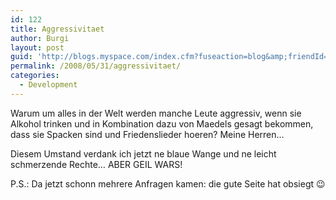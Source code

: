 ```yaml
---
id: 122
title: Aggressivitaet
author: Burgi
layout: post
guid: 'http://blogs.myspace.com/index.cfm?fuseaction=blog&amp;friendId=11116526'
permalink: /2008/05/31/aggressivitaet/
categories:
  - Development
---
```



Warum um alles in der Welt werden manche Leute aggressiv, wenn sie Alkohol trinken und in Kombination dazu von Maedels gesagt bekommen, dass sie Spacken sind und Friedenslieder hoeren? Meine Herren&#8230;

Diesem Umstand verdank ich jetzt ne blaue Wange und ne leicht schmerzende Rechte&#8230; ABER GEIL WARS! <img />

P.S.: Da jetzt schonn mehrere Anfragen kamen: die gute Seite hat obsiegt 😉

